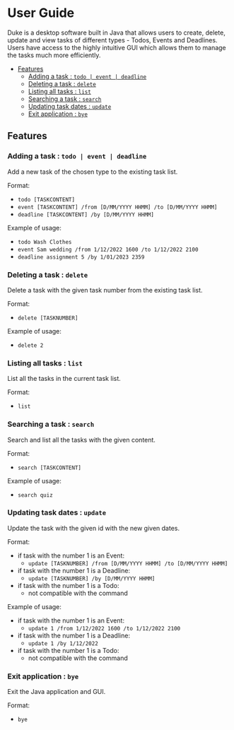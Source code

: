 # User Guide
Duke is a desktop software built in Java that allows users to create, delete, update and view tasks of different types - Todos, Events and Deadlines. Users have access to the highly intuitive GUI which allows them to manage the tasks much more efficiently.
- [Features](#features)
  - [Adding a task : `todo | event | deadline`](#adding-a-task)
  - [Deleting a task : `delete`](#deleting-a-task)
  - [Listing all tasks : `list`](#listing-all-tasks)
  - [Searching a task : `search`](#searching-a-task)
  - [Updating task dates : `update`](#updating-task-dates)
  - [Exit application : `bye`](#exiting-application)

## Features

### Adding a task : `todo | event | deadline`  <a name="adding-a-task"></a>
Add a new task of the chosen type to the existing task list. 

Format: 
- `todo [TASKCONTENT]` 
- `event [TASKCONTENT] /from [D/MM/YYYY HHMM] /to [D/MM/YYYY HHMM]`
- `deadline [TASKCONTENT] /by [D/MM/YYYY HHMM]`

Example of usage:
- `todo Wash Clothes`
- `event Sam wedding /from 1/12/2022 1600 /to 1/12/2022 2100`
- `deadline assignment 5 /by 1/01/2023 2359`

### Deleting a task : `delete`  <a name="deleting-a-task"></a>
Delete a task with the given task number from the existing task list.

Format:
- `delete [TASKNUMBER]`

Example of usage:
- `delete 2`

### Listing all tasks : `list`  <a name="listing-all-tasks"></a>

List all the tasks in the current task list.

Format:
- `list`

### Searching a task : `search`  <a name="searching-a-task"></a>
Search and list all the tasks with the given content.

Format:
- `search [TASKCONTENT]`

Example of usage:
- `search quiz`

### Updating task dates : `update`  <a name="updating-task-dates"></a>
Update the task with the given id with the new given dates.

Format:
- if task with the number 1 is an Event:
  - `update [TASKNUMBER] /from [D/MM/YYYY HHMM] /to [D/MM/YYYY HHMM]` 
- if task with the number 1 is a Deadline:
  - `update [TASKNUMBER] /by [D/MM/YYYY HHMM]`
- if task with the number 1 is a Todo:
  -  not compatible with the command

Example of usage:
- if task with the number 1 is an Event:
  - `update 1 /from 1/12/2022 1600 /to 1/12/2022 2100`
- if task with the number 1 is a Deadline:
  - `update 1 /by 1/12/2022`
- if task with the number 1 is a Todo:
  -  not compatible with the command

### Exit application : `bye`  <a name="exiting-application"></a>

Exit the Java application and GUI.

Format:
- `bye`
